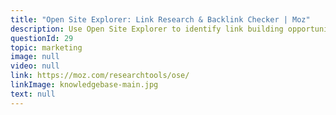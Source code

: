 ```yaml
---
title: "Open Site Explorer: Link Research & Backlink Checker | Moz"
description: Use Open Site Explorer to identify link building opportunities. Research backlinks , identify top pages, view social activity, and analyze anchor text.
questionId: 29
topic: marketing
image: null
video: null
link: https://moz.com/researchtools/ose/
linkImage: knowledgebase-main.jpg
text: null
---
```

